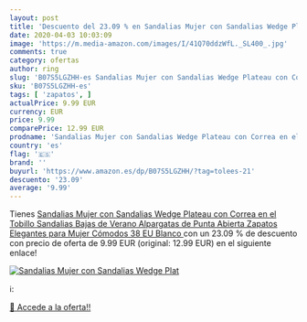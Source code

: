 ```yaml
---
layout: post
title: 'Descuento del 23.09 % en Sandalias Mujer con Sandalias Wedge Plat'
date: 2020-04-03 10:03:09
image: 'https://m.media-amazon.com/images/I/41Q70ddzWfL._SL400_.jpg'
comments: true
category: ofertas
author: ring
slug: 'B07S5LGZHH-es Sandalias Mujer con Sandalias Wedge Plateau con Correa en...'
sku: 'B07S5LGZHH-es'
tags: [ 'zapatos', ]
actualPrice: 9.99 EUR
currency: EUR
price: 9.99
comparePrice: 12.99 EUR
prodname: 'Sandalias Mujer con Sandalias Wedge Plateau con Correa en el Tobillo Sandalias Bajas de Verano Alpargatas de Punta Abierta Zapatos Elegantes para Mujer Cómodos  38 EU  Blanco '
country: 'es'
flag: '🇪🇸'
brand: ''
buyurl: 'https://www.amazon.es/dp/B07S5LGZHH/?tag=tolees-21'
descuento: '23.09'
average: '9.99'
---
```


Tienes [Sandalias Mujer con Sandalias Wedge Plateau con Correa en el Tobillo Sandalias Bajas de Verano Alpargatas de Punta Abierta Zapatos Elegantes para Mujer Cómodos  38 EU  Blanco ](https://www.amazon.es/dp/B07S5LGZHH/?tag=tolees-21) con un 23.09 % de descuento con precio de oferta de 9.99 EUR (original: 12.99 EUR) en el siguiente enlace!

[![Sandalias Mujer con Sandalias Wedge Plat](https://m.media-amazon.com/images/I/41Q70ddzWfL._SL400_.jpg)](https://www.amazon.es/dp/B07S5LGZHH/?tag=tolees-21)

ℹ️:


[🛒 Accede a la oferta!!](https://www.amazon.es/dp/B07S5LGZHH/?tag=tolees-21)
